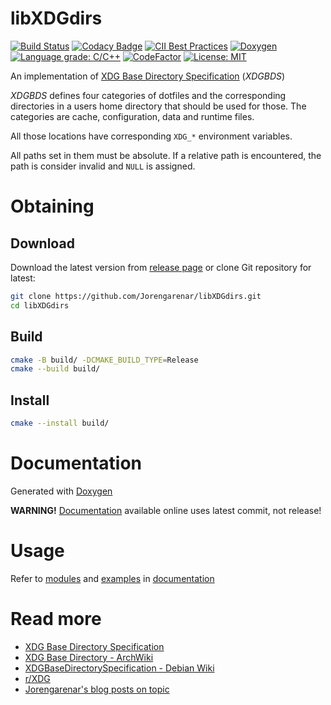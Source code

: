 libXDGdirs
==========

[![Build Status](https://travis-ci.com/Jorengarenar/libXDGdirs.svg?branch=master)](https://travis-ci.com/Jorengarenar/libXDGdirs)
[![Codacy Badge](https://app.codacy.com/project/badge/Grade/547fc2ec9e314ad593c14d84a7d4fab5)](https://www.codacy.com/gh/Jorengarenar/libXDGdirs/dashboard?utm_source=github.com&amp;utm_medium=referral&amp;utm_content=Jorengarenar/libXDGdirs&amp;utm_campaign=Badge_Grade)
[![CII Best Practices](https://bestpractices.coreinfrastructure.org/projects/4532/badge)](https://bestpractices.coreinfrastructure.org/projects/4532)
[![Doxygen](https://github.com/Jorengarenar/libXDGdirs/workflows/Doxygen/badge.svg)](https://github.com/Jorengarenar/libXDGdirs/actions?query=workflow%3ADoxygen)
[![Language grade: C/C++](https://img.shields.io/lgtm/grade/cpp/g/Jorengarenar/libXDGdirs.svg?logo=lgtm&logoWidth=18)](https://lgtm.com/projects/g/Jorengarenar/libXDGdirs/context:cpp)
[![CodeFactor](https://www.codefactor.io/repository/github/jorengarenar/libxdgdirs/badge)](https://www.codefactor.io/repository/github/jorengarenar/libxdgdirs)
[![License: MIT](https://img.shields.io/badge/License-MIT-yellow.svg)](https://opensource.org/licenses/MIT)

An implementation of [XDG Base Directory Specification](https://specifications.freedesktop.org/basedir-spec/basedir-spec-latest.html) (_XDGBDS_)

_XDGBDS_ defines four categories of dotfiles and the corresponding directories in a users
home directory that should be used for those. The categories are cache,
configuration, data and runtime files.

All those locations have corresponding `XDG_*` environment variables.

All paths set in them must be absolute. If a relative path is encountered,
the path is consider invalid and `NULL` is assigned.

# Obtaining

## Download

Download the latest version from [release page](https://github.com/Jorengarenar/libXDGdirs/releases)
or clone Git repository for latest:
```sh
git clone https://github.com/Jorengarenar/libXDGdirs.git
cd libXDGdirs
```

## Build
```sh
cmake -B build/ -DCMAKE_BUILD_TYPE=Release
cmake --build build/
```

## Install
```sh
cmake --install build/
```

# Documentation

Generated with [Doxygen](https://www.doxygen.nl)

**WARNING!** [Documentation](https://joren.ga/libXDGdirs) available
online uses latest commit, not release!

# Usage

Refer to [modules](https://joren.ga/libXDGdirs/modules.html) and
[examples](https://joren.ga/libXDGdirs/examples.html) in [documentation](https://joren.ga/libXDGdirs)
# Read more

* [XDG Base Directory Specification](https://specifications.freedesktop.org/basedir-spec/basedir-spec-latest.html)
* [XDG Base Directory - ArchWiki](https://wiki.archlinux.org/index.php/XDG_Base_Directory)
* [XDGBaseDirectorySpecification - Debian Wiki](https://wiki.debian.org/XDGBaseDirectorySpecification)
* [r/XDG](https://www.reddit.com/r/XDG)
* [Jorengarenar's blog posts on topic](https://blog.joren.ga/tags/#xdg)
